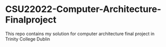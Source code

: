 # CSU22022-Computer-Architecture-Finalproject
This repo contains my solution for computer architecture final project in Trinity College Dublin
